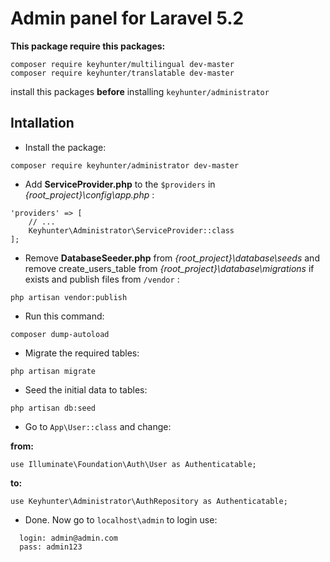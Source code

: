 # Admin panel for Laravel 5.2

**This package require this packages:**

```
composer require keyhunter/multilingual dev-master
composer require keyhunter/translatable dev-master
```
install this packages **before** installing ``` keyhunter/administrator ```

## Intallation

- Install the package:

```
composer require keyhunter/administrator dev-master
```

- Add **ServiceProvider.php** to the ``` $providers ``` in *{root_project}\config\app.php* :

```
'providers' => [
    // ...
    Keyhunter\Administrator\ServiceProvider::class
];
```

- Remove **DatabaseSeeder.php** from *{root_project}\database\seeds*
and remove create_users_table from *{root_project}\database\migrations* if exists and publish files from ``` /vendor ``` :

```
php artisan vendor:publish
```

- Run this command:
```
composer dump-autoload
```

- Migrate the required tables:

```
php artisan migrate
```

- Seed the initial data to tables:

```
php artisan db:seed
```

- Go to ```App\User::class``` and change:

**from:**
```
use Illuminate\Foundation\Auth\User as Authenticatable;
```
**to:**
```
use Keyhunter\Administrator\AuthRepository as Authenticatable;
```

- Done. Now go to ``` localhost\admin ``` to login use:
```
  login: admin@admin.com
  pass: admin123
```